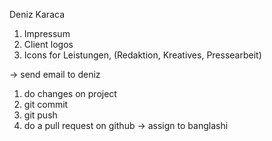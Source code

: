 Deniz Karaca

1. Impressum
2. Client logos
3. Icons for Leistungen, (Redaktion, Kreatives, Pressearbeit)

-> send email to deniz


1. do changes on project
2. git commit
3. git push
4. do a pull request on github
	-> assign to banglashi
